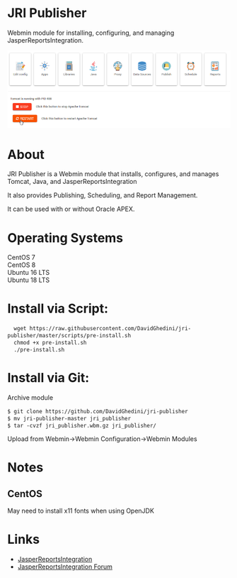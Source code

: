 # JRI Publisher

Webmin module for installing, configuring, and managing JasperReportsIntegration.

![JRI Publisher](docs/_static/JRI-Publisher-Main.png)


# About

JRI Publisher is a Webmin module that installs, configures, and manages Tomcat, Java, and JasperReportsIntegration

It also provides Publishing, Scheduling, and Report Management.

It can be used with or without Oracle APEX.


# Operating Systems
CentOS 7<br>
CentOS 8<br>
Ubuntu 16 LTS<br>
Ubuntu 18 LTS

# Install via Script:

      wget https://raw.githubusercontent.com/DavidGhedini/jri-publisher/master/scripts/pre-install.sh
      chmod +x pre-install.sh
      ./pre-install.sh


# Install via Git:

Archive module

	$ git clone https://github.com/DavidGhedini/jri-publisher
	$ mv jri-publisher-master jri_publisher
	$ tar -cvzf jri_publisher.wbm.gz jri_publisher/

Upload from Webmin->Webmin Configuration->Webmin Modules

# Notes
## CentOS
May need to install x11 fonts when using OpenJDK

# Links
- [JasperReportsIntegration](http://www.opal-consulting.de/downloads/free_tools/JasperReportsIntegration/2.4.0/Index.html)
- [JasperReportsIntegration Forum](https://gitq.com/daust/JasperReportsIntegration)
